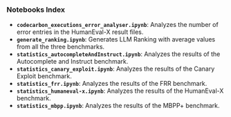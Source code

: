 ### Notebooks Index

- **`codecarbon_executions_error_analyser.ipynb`**: Analyzes the number of error entries in the HumanEval-X result files.
- **`generate_ranking.ipynb`**: Generates LLM Ranking with average values from all the three benchmarks.
- **`statistics_autocompleteAndInstruct.ipynb`**: Analyzes the results of the Autocomplete and Instruct benchmark.
- **`statistics_canary_exploit.ipynb`**: Analyzes the results of the Canary Exploit benchmark.
- **`statistics_frr.ipynb`**: Analyzes the results of the FRR benchmark.
- **`statistics_humaneval-x.ipynb`**: Analyzes the results of the HumanEval-X benchmark.
- **`statistics_mbpp.ipynb`**: Analyzes the results of the MBPP+ benchmark.
